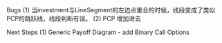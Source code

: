 Bugs
(1) 当investment与LineSegment的左边点重合的时候，线段变成了类似PCP的跳跃线，线段判断有误。
(2) PCP 增加进去

Next Steps
(1) Generic Payoff Diagram - add Binary Call Options
